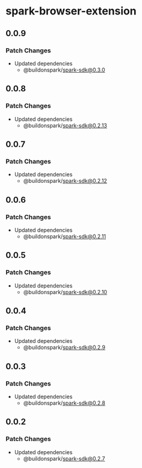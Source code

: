 # spark-browser-extension

## 0.0.9

### Patch Changes

- Updated dependencies
  - @buildonspark/spark-sdk@0.3.0

## 0.0.8

### Patch Changes

- Updated dependencies
  - @buildonspark/spark-sdk@0.2.13

## 0.0.7

### Patch Changes

- Updated dependencies
  - @buildonspark/spark-sdk@0.2.12

## 0.0.6

### Patch Changes

- Updated dependencies
  - @buildonspark/spark-sdk@0.2.11

## 0.0.5

### Patch Changes

- Updated dependencies
  - @buildonspark/spark-sdk@0.2.10

## 0.0.4

### Patch Changes

- Updated dependencies
  - @buildonspark/spark-sdk@0.2.9

## 0.0.3

### Patch Changes

- Updated dependencies
  - @buildonspark/spark-sdk@0.2.8

## 0.0.2

### Patch Changes

- Updated dependencies
  - @buildonspark/spark-sdk@0.2.7
